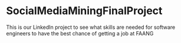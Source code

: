 # SocialMediaMiningFinalProject

This is our LinkedIn project to see what skills are needed for software engineers to have the best chance of getting a job at FAANG
